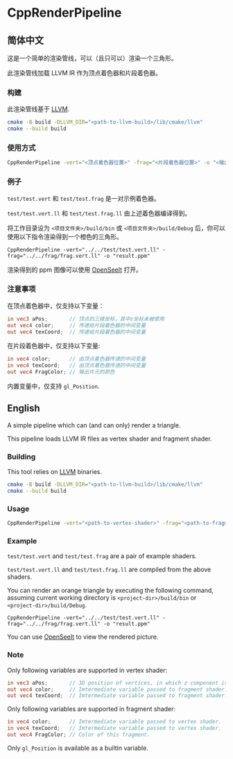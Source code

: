 # CppRenderPipeline

## 简体中文

这是一个简单的渲染管线，可以（且只可以）渲染一个三角形。

此渲染管线加载 LLVM IR 作为顶点着色器和片段着色器。

### 构建

此渲染管线基于 [LLVM](https://github.com/llvm/llvm-project).

```bash
cmake -B build -DLLVM_DIR="<path-to-llvm-build>/lib/cmake/llvm"
cmake --build build
```

### 使用方式

``` bash
CppRenderPipeline -vert="<顶点着色器位置>" -frag="<片段着色器位置>" -o "<输出位置>"
```

### 例子

`test/test.vert` 和 `test/test.frag` 是一对示例着色器。

`test/test.vert.ll` 和 `test/test.frag.ll` 由上述着色器编译得到。

将工作目录设为 `<项目文件夹>/build/bin` 或 `<项目文件夹>/build/Debug` 后，你可以使用以下指令渲染得到一个橙色的三角形。

```shell
CppRenderPipeline -vert="../../test/test.vert.ll" -frag="../../frag/frag.vert.ll" -o "result.ppm"
```

渲染得到的 ppm 图像可以使用 [OpenSeeIt](https://sourceforge.net/projects/openseeit/) 打开。

### 注意事项

在顶点着色器中，仅支持以下变量：

```glsl
in vec3 aPos;		// 顶点的三维坐标，其中z坐标未被使用
out vec4 color;		// 传递给片段着色器的中间变量
out vec4 texCoord;	// 传递给片段着色器的中间变量
```

在片段着色器中，仅支持以下变量:

```glsl
in vec4 color;		// 由顶点着色器传递的中间变量
in vec4 texCoord;	// 由顶点着色器传递的中间变量
out vec4 FragColor;	// 输出片元的颜色
```

内置变量中，仅支持 `gl_Position`.

## English

A simple pipeline which can (and can only) render a triangle.

This pipeline loads LLVM IR files as vertex shader and fragment shader.

### Building

This tool relies on [LLVM](https://github.com/llvm/llvm-project) binaries.

```bash
cmake -B build -DLLVM_DIR="<path-to-llvm-build>/lib/cmake/llvm"
cmake --build build
```

### Usage

``` bash
CppRenderPipeline -vert="<path-to-vertex-shader>" -frag="<path-to-fragment-shader>" -o "<output-path>"
```

### Example

`test/test.vert` and `test/test.frag` are a pair of example shaders.

`test/test.vert.ll` and `test/test.frag.ll` are compiled from the above shaders.

You can render an orange triangle by executing the following command, assuming current working directory is `<project-dir>/build/bin` or `<project-dir>/build/Debug`.

```shell
CppRenderPipeline -vert="../../test/test.vert.ll" -frag="../../frag/frag.vert.ll" -o "result.ppm"
```

You can use [OpenSeeIt](https://sourceforge.net/projects/openseeit/) to view the rendered picture.

### Note

Only following variables are supported in vertex shader:

```glsl
in vec3 aPos;		// 3D position of vertices, in which z component is unused.
out vec4 color;		// Imtermediate variable passed to fragment shader.
out vec4 texCoord;	// Imtermediate variable passed to fragment shader.
```

Only following variables are supported in fragment shader:

```glsl
in vec4 color;		// Imtermediate variable passed to vertex shader.
in vec4 texCoord;	// Imtermediate variable passed to vertex shader.
out vec4 FragColor;	// Color of this fragment.
```

Only `gl_Position` is available as a builtin variable.